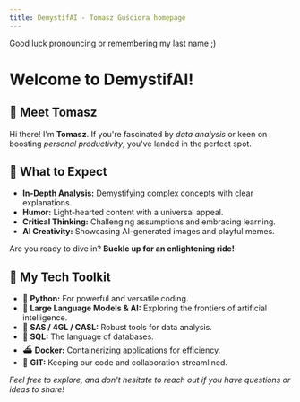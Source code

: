 ```yaml
---
title: DemystifAI - Tomasz Guściora homepage
---
```

Good luck pronouncing or remembering my last name ;)
  
  
<h1>Welcome to DemystifAI!</h1>
<h2>👋 Meet Tomasz</h2>
<p>Hi there! I'm <strong>Tomasz</strong>. If you're fascinated by <em>data analysis</em> or keen on boosting <em>personal productivity</em>, you've landed in the perfect spot.</p>
<h2>🚀 What to Expect</h2>
<ul>
  <li><strong>In-Depth Analysis:</strong> Demystifying complex concepts with clear explanations.</li>
  <li><strong>Humor:</strong> Light-hearted content with a universal appeal.</li>
  <li><strong>Critical Thinking:</strong> Challenging assumptions and embracing learning.</li>
  <li><strong>AI Creativity:</strong> Showcasing AI-generated images and playful memes.</li>
</ul>
<p>Are you ready to dive in? <strong>Buckle up for an enlightening ride!</strong></p>
<h2>🔧 My Tech Toolkit</h2>
<ul>
  <li>🐍 <strong>Python:</strong> For powerful and versatile coding.</li>
  <li>🤖 <strong>Large Language Models & AI:</strong> Exploring the frontiers of artificial intelligence.</li>
  <li>🦾 <strong>SAS / 4GL / CASL:</strong> Robust tools for data analysis.</li>
  <li>🏫 <strong>SQL:</strong> The language of databases.</li>
  <li>⛴️ <strong>Docker:</strong> Containerizing applications for efficiency.</li>
  <li>📑 <strong>GIT:</strong> Keeping our code and collaboration streamlined.</li>
</ul>
<p><em>Feel free to explore, and don't hesitate to reach out if you have questions or ideas to share!</em></p>